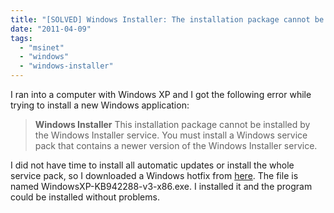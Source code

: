 ```yaml
---
title: "[SOLVED] Windows Installer: The installation package cannot be installed by the Windows Installer service."
date: "2011-04-09"
tags: 
  - "msinet"
  - "windows"
  - "windows-installer"
---
```


I ran into a computer with Windows XP and I got the following error while trying to install a new Windows application:

> **Windows Installer** This installation package cannot be installed by the Windows Installer service. You must install a Windows service pack that contains a newer version of the Windows Installer service.

I did not have time to install all automatic updates or install the whole service pack, so I downloaded a Windows hotfix from [here](http://www.microsoft.com/downloads/en/details.aspx?FamilyID=5a58b56f-60b6-4412-95b9-54d056d6f9f4&displaylang=en). The file is named WindowsXP-KB942288-v3-x86.exe. I installed it and the program could be installed without problems.

